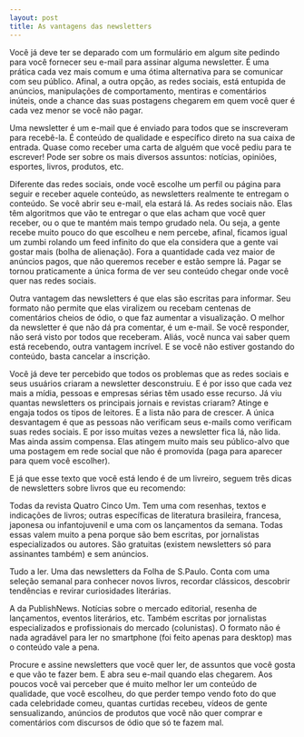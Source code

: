 ```yaml
---
layout: post
title: As vantagens das newsletters
---
```


Você já deve ter se deparado com um formulário em algum site pedindo para você fornecer seu e-mail para assinar alguma newsletter. É uma prática cada vez mais comum e uma ótima alternativa para se comunicar com seu público. Afinal, a outra opção, as redes sociais, está entupida de anúncios, manipulações de comportamento, mentiras e comentários inúteis, onde a chance das suas postagens chegarem em quem você quer é cada vez menor se você não pagar.

Uma newsletter é um e-mail que é enviado para todos que se inscreveram para recebê-la. É conteúdo de qualidade e específico direto na sua caixa de entrada. Quase como receber uma carta de alguém que você pediu para te escrever! Pode ser sobre os mais diversos assuntos: notícias, opiniões, esportes, livros, produtos, etc.

Diferente das redes sociais, onde você escolhe um perfil ou página para seguir e receber aquele conteúdo, as newsletters realmente te entregam o conteúdo. Se você abrir seu e-mail, ela estará lá. As redes sociais não. Elas têm algoritmos que vão te entregar o que elas acham que você quer receber, ou o que te mantém mais tempo grudado nela. Ou seja, a gente recebe muito pouco do que escolheu e nem percebe, afinal, ficamos igual um zumbi rolando um feed infinito do que ela considera que a gente vai gostar mais (bolha de alienação). Fora a quantidade cada vez maior de anúncios pagos, que não queremos receber e estão sempre lá. Pagar se tornou praticamente a única forma de ver seu conteúdo chegar onde você quer nas redes sociais.

Outra vantagem das newsletters é que elas são escritas para informar. Seu formato não permite que elas viralizem ou recebam centenas de comentários cheios de ódio, o que faz aumentar a visualização. O melhor da newsletter é que não dá pra comentar, é um e-mail. Se você responder, não será visto por todos que receberam. Aliás, você nunca vai saber quem está recebendo, outra vantagem incrível. E se você não estiver gostando do conteúdo, basta cancelar a inscrição.

Você já deve ter percebido que todos os problemas que as redes sociais e seus usuários criaram a newsletter desconstruiu. E é por isso que cada vez mais a mídia, pessoas e empresas sérias têm usado esse recurso. Já viu quantas newsletters os principais jornais e revistas criaram? Atinge e engaja todos os tipos de leitores. E a lista não para de crescer. A única desvantagem é que as pessoas não verificam seus e-mails como verificam suas redes sociais. E por isso muitas vezes a newsletter fica lá, não lida. Mas ainda assim compensa. Elas atingem muito mais seu público-alvo que uma postagem em rede social que não é promovida (paga para aparecer para quem você escolher).

E já que esse texto que você está lendo é de um livreiro, seguem três dicas de newsletters sobre livros que eu recomendo:

Todas da revista Quatro Cinco Um. Tem uma com resenhas, textos e indicações de livros; outras específicas de literatura brasileira, francesa, japonesa ou infantojuvenil e uma com os lançamentos da semana. Todas essas valem muito a pena porque são bem escritas, por jornalistas especializados ou autores. São gratuitas (existem newsletters só para assinantes também) e sem anúncios.

Tudo a ler. Uma das newsletters da Folha de S.Paulo. Conta com uma seleção semanal para conhecer novos livros, recordar clássicos, descobrir tendências e revirar curiosidades literárias.

A da PublishNews. Notícias sobre o mercado editorial, resenha de lançamentos, eventos literários, etc. Também escritas por jornalistas especializados e profissionais do mercado (colunistas). O formato não é nada agradável para ler no smartphone (foi feito apenas para desktop) mas o conteúdo vale a pena.

Procure e assine newsletters que você quer ler, de assuntos que você gosta e que vão te fazer bem. E abra seu e-mail quando elas chegarem. Aos poucos você vai perceber que é muito melhor ler um conteúdo de qualidade, que você escolheu, do que perder tempo vendo foto do que cada celebridade comeu, quantas curtidas recebeu, vídeos de gente sensualizando, anúncios de produtos que você não quer comprar e comentários com discursos de ódio que só te fazem mal.